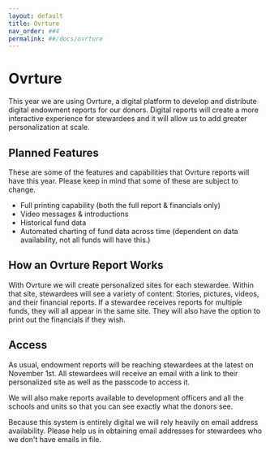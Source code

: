 ```yaml
---
layout: default
title: Ovrture
nav_order: ##4
permalink: ##/docs/ovrture
---
```

# Ovrture
This year we are using Ovrture, a digital platform to develop and distribute digital endowment reports for our donors. Digital reports will create a more interactive experience for stewardees and it will allow us to add greater personalization at scale.

## Planned Features
These are some of the features and capabilities that Ovrture reports will have this year. Please keep in mind that some of these are subject to change.
- Full printing capability (both the full report & financials only)
- Video messages & introductions
- Historical fund data
- Automated charting of fund data across time (dependent on data availability, not all funds will have this.)

## How an Ovrture Report Works
With Ovrture we will create personalized sites for each stewardee. Within that site, stewardees will see a variety of content: Stories, pictures, videos, and their financial reports. If a stewardee receives reports for multiple funds, they will all appear in the same site. They will also have the option to print out the financials if they wish.

## Access
As usual, endowment reports will be reaching stewardees at the latest on November 1st. All stewardees will receive an email with a link to their personalized site as well as the passcode to access it.

We will also make reports available to development officers and all the schools and units so that you can see exactly what the donors see. 

Because this system is entirely digital we will rely heavily on email address availability. Please help us in obtaining email addresses for stewardees who we don't have emails in file.
